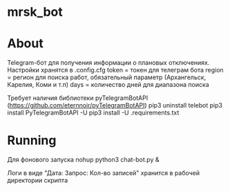 # mrsk_bot

# About
Telegram-бот для получения информации о плановых отключениях.
Настройки хранятся в .config.cfg
    token = токен для телеграм бота 
    region = регион для поиска работ, обязательный параметр (Архангельск, Карелия, Коми и т.п)
    days = количество дней для диапазона поиска

Требует наличия библиотеки pyTelegramBotAPI (https://github.com/eternnoir/pyTelegramBotAPI)
pip3 uninstall telebot
pip3 install PyTelegramBotAPI -U
pip3 install -U .requirements.txt

# Running 
Для фонового запуска
nohup python3 chat-bot.py &

Логи в виде "Дата: Запрос: Кол-во записей" хранится в рабочей директории скрипта